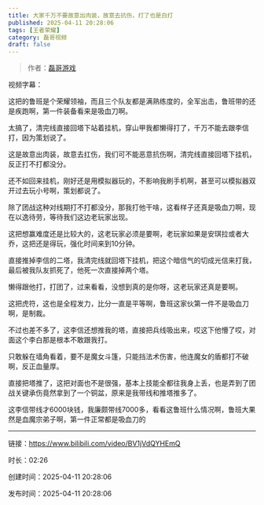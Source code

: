 ```yaml
---
title: 大家千万不要故意出肉装，故意去抗伤，打了也是白打
published: 2025-04-11 20:28:06
tags: [王者荣耀]
category: 磊哥视频
draft: false
---
```



> 作者：[磊哥游戏](https://space.bilibili.com/268941858)

视频字幕：

这把的鲁班是个荣耀领袖，而且三个队友都是满熟练度的，全军出击，鲁班带的还是疾跑啊，第一件装备看来是吸血刀啊。

太搞了，清完线直接回塔下站着挂机，穿山甲我都懒得打了，千万不能去跟李信打，因为策划说了。

这是故意出肉装，故意去扛伤，我们可不能恶意抗伤啊，清完线直接回塔下挂机，反正打不打都没分。

还不如回来挂机，刚好还是用模拟器玩的，不影响我刷手机啊，甚至可以模拟器双开过去玩小号啊，策划都说了。

除了团战这种对线期打不打都没分，那我打他干啥，这看样子还真是吸血刀啊，现在以逸待劳，等待我们这边老玩家出现。

这把想赢难度还是比较大的，这老玩家必须是要啊，老玩家如果是安琪拉或者大乔，这把还是得玩，强化时间来到10分钟。

直接推掉李信的二塔，我清完线就回塔下挂机，把这个暗信气的切成光信来打我，最后被我队友抓死了，他死一次直接掉两个塔。

懒得跟他打，打团了，过来看看，没想到真的是你呀，这老玩家还真是要啊。

这把虎符，这也是全程发力，比分一直是平等啊，鲁班这家伙第一件不是吸血刀啊，是制裁。

不过也差不多了，这李信还想推我的塔，直接把兵线吸出来，哎这下他懵了哎，对面这个李白那是根本不敢跟我打。

只敢躲在墙角看着，要不是魔女斗篷，只能挡法术伤害，他连魔女的盾都打不破啊，反正血量厚。

直接把塔推了，这把对面也不是很强，基本上技能全都往我身上丢，也是弄到了团战关键承伤竟然拿到了一个铜盆，原来是我带线和推塔推多了。

这李信带线才6000块钱，我廉颇带线7000多，看看这鲁班什么情况啊，鲁班大果然是血魔宗弟子啊，第一件正常都是吸血刀的

---

链接：https://www.bilibili.com/video/BV1jVdQYHEmQ

时长：02:26

创建时间：2025-04-11 20:28:06

发布时间：2025-04-11 20:28:06
